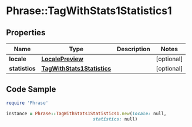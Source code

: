 # Phrase::TagWithStats1Statistics1

## Properties

Name | Type | Description | Notes
------------ | ------------- | ------------- | -------------
**locale** | [**LocalePreview**](LocalePreview.md) |  | [optional] 
**statistics** | [**TagWithStats1Statistics**](TagWithStats1Statistics.md) |  | [optional] 

## Code Sample

```ruby
require 'Phrase'

instance = Phrase::TagWithStats1Statistics1.new(locale: null,
                                 statistics: null)
```



